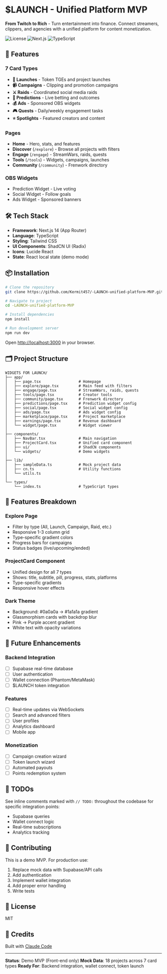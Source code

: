 # $LAUNCH - Unified Platform MVP

**From Twitch to Rich** - Turn entertainment into finance. Connect streamers, clippers, and agencies with a unified platform for content monetization.

![License](https://img.shields.io/badge/license-MIT-blue.svg)
![Next.js](https://img.shields.io/badge/Next.js-14.2-black)
![TypeScript](https://img.shields.io/badge/TypeScript-5.0-blue)

## 🚀 Features

### 7 Card Types
- **🚀 Launches** - Token TGEs and project launches
- **📹 Campaigns** - Clipping and promotion campaigns
- **⚔️ Raids** - Coordinated social media raids
- **🎯 Predictions** - Live betting and outcomes
- **💰 Ads** - Sponsored OBS widgets
- **🎮 Quests** - Daily/weekly engagement tasks
- **⭐ Spotlights** - Featured creators and content

### Pages
- **Home** - Hero, stats, and features
- **Discover** (`/explore`) - Browse all projects with filters
- **Engage** (`/engage`) - StreamWars, raids, quests
- **Tools** (`/tools`) - Widgets, campaigns, launches
- **Community** (`/community`) - Frenwork directory

### OBS Widgets
- Prediction Widget - Live voting
- Social Widget - Follow goals
- Ads Widget - Sponsored banners

## 🛠 Tech Stack

- **Framework**: Next.js 14 (App Router)
- **Language**: TypeScript
- **Styling**: Tailwind CSS
- **UI Components**: ShadCN UI (Radix)
- **Icons**: Lucide React
- **State**: React local state (demo mode)

## 📦 Installation

```bash
# Clone the repository
git clone https://github.com/Kermit457/-LAUNCH-unified-platform-MVP.git

# Navigate to project
cd -LAUNCH-unified-platform-MVP

# Install dependencies
npm install

# Run development server
npm run dev
```

Open [http://localhost:3000](http://localhost:3000) in your browser.

## 🗂 Project Structure

```
WIDGETS FOR LAUNCH/
├── app/
│   ├── page.tsx                 # Homepage
│   ├── explore/page.tsx         # Main feed with filters
│   ├── engage/page.tsx          # StreamWars, raids, quests
│   ├── tools/page.tsx           # Creator tools
│   ├── community/page.tsx       # Frenwork directory
│   ├── predictions/page.tsx     # Prediction widget config
│   ├── social/page.tsx          # Social widget config
│   ├── ads/page.tsx             # Ads widget config
│   ├── marketplace/page.tsx     # Project marketplace
│   ├── earnings/page.tsx        # Revenue dashboard
│   └── widget/page.tsx          # Widget viewer
│
├── components/
│   ├── NavBar.tsx               # Main navigation
│   ├── ProjectCard.tsx          # Unified card component
│   ├── ui/                      # ShadCN components
│   └── widgets/                 # Demo widgets
│
├── lib/
│   ├── sampleData.ts            # Mock project data
│   ├── cn.ts                    # Utility functions
│   └── utils.ts
│
└── types/
    └── index.ts                 # TypeScript types
```

## 🎨 Features Breakdown

### Explore Page
- Filter by type (All, Launch, Campaign, Raid, etc.)
- Responsive 1-3 column grid
- Type-specific gradient colors
- Progress bars for campaigns
- Status badges (live/upcoming/ended)

### ProjectCard Component
- Unified design for all 7 types
- Shows: title, subtitle, pill, progress, stats, platforms
- Type-specific gradients
- Responsive hover effects

### Dark Theme
- Background: #0a0a0a → #1a1a1a gradient
- Glassmorphism cards with backdrop blur
- Pink → Purple accent gradient
- White text with opacity variations

## 🔮 Future Enhancements

### Backend Integration
- [ ] Supabase real-time database
- [ ] User authentication
- [ ] Wallet connection (Phantom/MetaMask)
- [ ] $LAUNCH token integration

### Features
- [ ] Real-time updates via WebSockets
- [ ] Search and advanced filters
- [ ] User profiles
- [ ] Analytics dashboard
- [ ] Mobile app

### Monetization
- [ ] Campaign creation wizard
- [ ] Token launch wizard
- [ ] Automated payouts
- [ ] Points redemption system

## 📝 TODOs

See inline comments marked with `// TODO:` throughout the codebase for specific integration points:
- Supabase queries
- Wallet connect logic
- Real-time subscriptions
- Analytics tracking

## 🤝 Contributing

This is a demo MVP. For production use:
1. Replace mock data with Supabase/API calls
2. Add authentication
3. Implement wallet integration
4. Add proper error handling
5. Write tests

## 📄 License

MIT

## 🙏 Credits

Built with [Claude Code](https://claude.com/claude-code)

---

**Status**: Demo MVP (Front-end only)
**Mock Data**: 18 projects across 7 card types
**Ready For**: Backend integration, wallet connect, token launch
